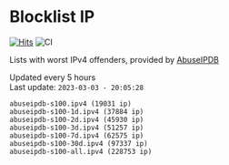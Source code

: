# Blocklist IP

[![Hits](https://hits.seeyoufarm.com/api/count/incr/badge.svg?url=https%3A%2F%2Fgithub.com%2Fborestad%2Fblocklist-ip%2F&count_bg=%2379C83D&title_bg=%23555555&icon=&icon_color=%23E7E7E7&title=hits&edge_flat=false)](https://hits.seeyoufarm.com)  ![CI](https://img.shields.io/github/workflow/status/borestad/blocklist-ip/CI?style=flat-square)

Lists with worst IPv4 offenders, provided by [AbuseIPDB](https://www.abuseipdb.com/)

<!-- FOOTER-PLACEHOLDER -->
Updated every 5 hours<br>
Last update: `2023-03-03 - 20:05:28`
```
abuseipdb-s100.ipv4 (19031 ip)
abuseipdb-s100-1d.ipv4 (37884 ip)
abuseipdb-s100-2d.ipv4 (45930 ip)
abuseipdb-s100-3d.ipv4 (51257 ip)
abuseipdb-s100-7d.ipv4 (62575 ip)
abuseipdb-s100-30d.ipv4 (97337 ip)
abuseipdb-s100-all.ipv4 (228753 ip)
```
